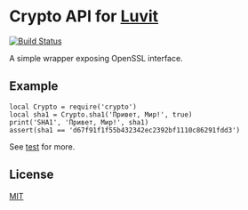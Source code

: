 Crypto API for [Luvit](https://github.com/luvit/luvit)
====

[![Build Status](https://secure.travis-ci.org/luvit/crypto.png)](http://travis-ci.org/luvit/crypto)

A simple wrapper exposing OpenSSL interface.

Example
-------

    local Crypto = require('crypto')
    local sha1 = Crypto.sha1('Привет, Мир!', true)
    print('SHA1', 'Привет, Мир!', sha1)
    assert(sha1 == 'd67f91f1f55b432342ec2392bf1110c86291fdd3')

See [test](test) for more.

License
-------

[MIT](crypto/license.txt)
